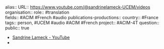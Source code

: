 alias::
URL:: https://www.youtube.com/@sandrinelameck-UCEM/videos
organisation::
role:: #translation  
fields:: #ACIM #French #audio 
publications-productions:: 
country:: #France 
tags:: person, #UCEM #audio #ACIM #French 
project:: #ACIM-4T 
question::
public:: true

- [Sandrine Lameck - YouTube](https://www.youtube.com/@sandrinelameck-UCEM/videos)
-
